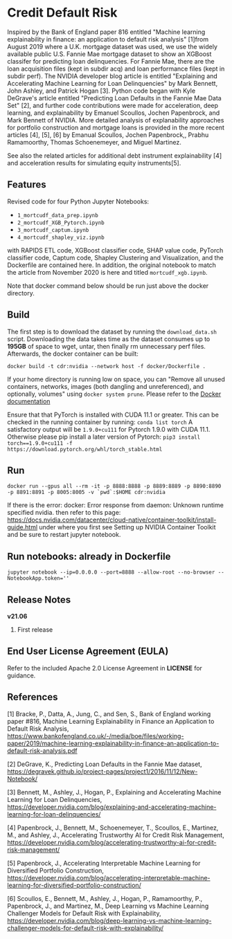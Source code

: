# Credit Default Risk 
Inspired by the Bank of England paper 816 entitled "Machine learning explainability in finance: an application to default risk analysis" [1]from August 2019 where a U.K. mortgage dataset was used, we use the widely available public U.S. Fannie Mae mortgage dataset to show an XGBoost classifer for predicting loan delinquencies. For Fannie Mae, there are the loan acquisition files (kept in subdir acq) and loan performance files (kept in subdir perf). The NVIDIA developer blog article is entitled "Explaining and Accelerating Machine Learning for Loan Delinquencies" by Mark Bennett, John Ashley, and Patrick Hogan [3]. Python code began with Kyle DeGrave's article entitled "Predicting Loan Defaults in the Fannie Mae Data Set" [2], and further code contributions were made for acceleration, deep learning, and explainability by Emanuel Scoullos, Jochen Papenbrock, and Mark Bennett of NVIDIA. More detailed analysis of explanability approaches for portfolio construction and mortgage loans is provided in the more recent articles [4], [5], [6] by Emanual Scoullos, Jochen Papenbrock,, Prabhu Ramamoorthy, Thomas Schoenemeyer, and Miguel Martinez.

See also the related articles for additional debt instrument explainability [4] and acceleration results for simulating equity instruments[5]. 

## Features
Revised code for four Python Jupyter Notebooks:

- `1_mortcudf_data_prep.ipynb`
- `2_mortcudf_XGB_Pytorch.ipynb`
- `3_mortcudf_captum.ipynb`
- `4_mortcudf_shapley_viz.ipynb`

with RAPIDS ETL code, XGBoost classifier code, SHAP value code, PyTorch classifier code, Captum code, Shapley Clustering and Visualization, and the Dockerfile are contained here. In addition, the original notebook to match the article from November 2020 is here and titled `mortcudf_xgb.ipynb`.

Note that docker command below should be run just above the docker directory.

## Build
The first step is to download the dataset by running the `download_data.sh` script. Downloading the data takes time as the dataset consumes up to <strong>195GB</strong> of space to wget, untar, then finally rm unnecessary perf files. Afterwards, the docker container can be built:

```
docker build -t cdr:nvidia --network host -f docker/Dockerfile .
```
If your home directory is running low on space, you can "Remove all unused containers, networks, images (both dangling and unreferenced), and optionally, volumes" using `docker system prune`. Please refer to the [Docker documentation](https://docs.docker.com/engine/reference/commandline/system_prune/)

Ensure that that PyTorch is installed with CUDA 11.1 or greater. This can be checked in the running container by running: `conda list torch`
A satisfactory output will be `1.9.0+cu111` for Pytorch 1.9.0 with CUDA 11.1. Otherwise please pip install a later version of Pytorch: `pip3 install torch==1.9.0+cu111 -f https://download.pytorch.org/whl/torch_stable.html`

## Run

```
docker run --gpus all --rm -it -p 8888:8888 -p 8889:8889 -p 8890:8890 -p 8891:8891 -p 8005:8005 -v `pwd`:$HOME cdr:nvidia 
```

If there is the error: docker: Error response from daemon: Unknown runtime specified nvidia.
then refer to this page: https://docs.nvidia.com/datacenter/cloud-native/container-toolkit/install-guide.html
under where you first see Setting up NVIDIA Container Toolkit and be sure to restart jupyter notebook.

## Run notebooks: already in Dockerfile
```
jupyter notebook --ip=0.0.0.0 --port=8888 --allow-root --no-browser --NotebookApp.token=''
```

## Release Notes
**v21.06**
1. First release


## End User License Agreement (EULA)
Refer to the included Apache 2.0 License Agreement in **LICENSE** for guidance.

## References

[1] Bracke, P., Datta, A., Jung, C., and Sen, S., Bank of England working paper #816, Machine Learning Explainability in Finance an Application to Default Risk Analysis, https://www.bankofengland.co.uk/-/media/boe/files/working-paper/2019/machine-learning-explainability-in-finance-an-application-to-default-risk-analysis.pdf <br>

[2] DeGrave, K., Predicting Loan Defaults in the Fannie Mae dataset, https://degravek.github.io/project-pages/project1/2016/11/12/New-Notebook/ <br>

[3] Bennett, M., Ashley, J., Hogan, P., Explaining and Accelerating Machine Learning for Loan Delinquencies, https://developer.nvidia.com/blog/explaining-and-accelerating-machine-learning-for-loan-delinquencies/ <br>

[4] Papenbrock, J., Bennett, M., Schoenemeyer, T., Scoullos, E., Martinez, M., and Ashley, J., Accelerating Trustworthy AI for Credit Risk Management, https://developer.nvidia.com/blog/accelerating-trustworthy-ai-for-credit-risk-management/ <br>

[5] Papenbrock, J., Accelerating Interpretable Machine Learning for Diversified Portfolio Construction, https://developer.nvidia.com/blog/accelerating-interpretable-machine-learning-for-diversified-portfolio-construction/ <br>

[6] Scoullos, E., Bennett, M., Ashley, J., Hogan, P., Ramamoorthy, P., Papenbrock, J., and Martinez, M., Deep Learning vs Machine Learning Challenger Models for Default Risk with Explainability, https://developer.nvidia.com/blog/deep-learning-vs-machine-learning-challenger-models-for-default-risk-with-explainability/ <br>
